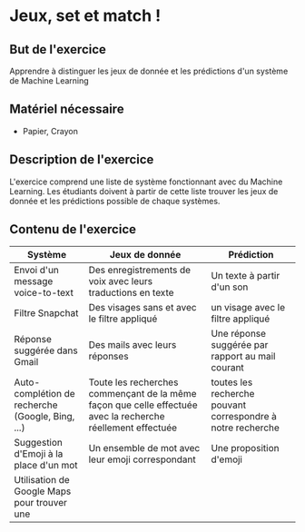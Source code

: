 # Jeux, set et match !

## But de l'exercice

Apprendre à distinguer les jeux de donnée et les prédictions d'un système de Machine Learning

## Matériel nécessaire

-   Papier, Crayon

## Description de l'exercice

L'exercice comprend une liste de système fonctionnant avec du Machine Learning. Les étudiants doivent à partir de cette liste trouver les jeux de donnée et les prédictions possible de chaque systèmes.

## Contenu de l'exercice

| Système | Jeux de donnée | Prédiction |
| ------- | -------------- | ---------- |
| Envoi d'un message voice-to-text | Des enregistrements de voix avec leurs traductions en texte | Un texte à partir d'un son |
| Filtre Snapchat | Des visages sans et avec le filtre appliqué | un visage avec le filtre appliqué |
| Réponse suggérée dans Gmail | Des mails avec leurs réponses | Une réponse suggérée par rapport au mail courant |
| Auto-complétion de recherche (Google, Bing, ...) | Toute les recherches commençant de la même façon que celle effectuée avec la recherche réellement effectuée | toutes les recherche pouvant correspondre à notre recherche
| Suggestion d'Emoji à la place d'un mot | Un ensemble de mot avec leur emoji correspondant | Une proposition d'emoji |
| Utilisation de Google Maps pour trouver une 

<!--stackedit_data:
eyJoaXN0b3J5IjpbMTA5MDg1OTg3MSwtMzY5MjM0MzUyLC0xND
k3MjA2NCwtMTk5ODE1MjEwN119
-->